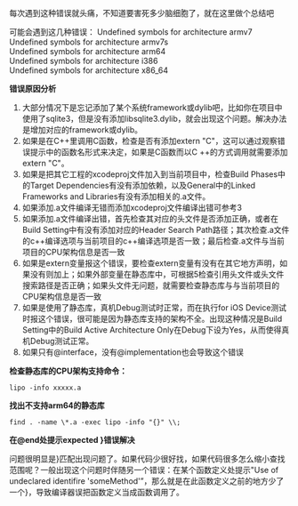 每次遇到这种错误就头痛，不知道要害死多少脑细胞了，就在这里做个总结吧

可能会遇到这几种错误：
Undefined symbols for architecture armv7  
Undefined symbols for architecture armv7s  
Undefined symbols for architecture arm64  
Undefined symbols for architecture i386  
Undefined symbols for architecture x86_64  

**错误原因分析**
1. 大部分情况下是忘记添加了某个系统framework或dylib吧，比如你在项目中使用了sqlite3，但是没有添加libsqlite3.dylib，就会出现这个问题。解决办法是增加对应的framework或dylib。
2. 如果是在C++里调用C函数，检查是否有添加extern "C"，这可以通过观察错误提示中的函数名形式来决定，如果是C函数而以C ++的方式调用就需要添加extern "C"。
3. 如果是把其它工程的xcodeproj文件加入到当前项目中，检查Build Phases中的Target Dependencies有没有添加依赖，以及General中的Linked Frameworks and Libraries有没有添加相关的.a文件。
4. 如果添加.a文件编译无错而添加xcodeproj文件编译出错可参考3
5. 如果添加.a文件编译出错，首先检查其对应的头文件是否添加正确，或者在Build Setting中有没有添加对应的Header Search Path路径；其次检查.a文件的c++编译选项与当前项目的c++编译选项是否一致；最后检查.a文件与当前项目的CPU架构信息是否一致
6. 如果是extern变量报这个错误，要检查extern变量有没有在其它地方声明，如果没有则加上；如果外部变量在静态库中，可根据5检查引用头文件或头文件搜索路径是否正确；如果头文件无问题，就需要检查静态库与与当前项目的CPU架构信息是否一致
7. 如果是使用了静态库，真机Debug测试时正常，而在执行for iOS Device测试时报这个错误，很可能是因为静态库支持的架构不全。出现这种情况是Build Setting中的Build Active Architecture Only在Debug下设为Yes，从而使得真机Debug测试正常。
8. 如果只有@interface，没有@implementation也会导致这个错误

**检查静态库的CPU架构支持命令：**
```
lipo -info xxxxx.a 
```
**找出不支持arm64的静态库**
```
find . -name \*.a -exec lipo -info "{}" \\;
```
**在@end处提示expected }错误解决**

问题很明显是}匹配出现问题了。如果代码少很好找，如果代码很多怎么缩小查找范围呢？一般出现这个问题时伴随另一个错误：在某个函数定义处提示"Use of undeclared identifire 'someMethod'”，那么就是在此函数定义之前的地方少了一个}，导致编译器误把函数定义当成函数调用了。


